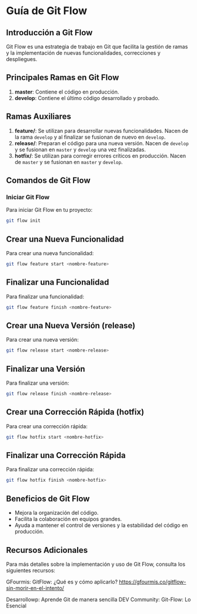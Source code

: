 # Guía de Git Flow

## Introducción a Git Flow
Git Flow es una estrategia de trabajo en Git que facilita la gestión de ramas y la implementación de nuevas funcionalidades, correcciones y despliegues. 

## Principales Ramas en Git Flow
1. **master**: Contiene el código en producción.
2. **develop**: Contiene el último código desarrollado y probado.

## Ramas Auxiliares
1. **feature/**: Se utilizan para desarrollar nuevas funcionalidades. Nacen de la rama `develop` y al finalizar se fusionan de nuevo en `develop`.
2. **release/**: Preparan el código para una nueva versión. Nacen de `develop` y se fusionan en `master` y `develop` una vez finalizadas.
3. **hotfix/**: Se utilizan para corregir errores críticos en producción. Nacen de `master` y se fusionan en `master` y `develop`.

## Comandos de Git Flow

### Iniciar Git Flow
Para iniciar Git Flow en tu proyecto:
```sh
git flow init
```

## Crear una Nueva Funcionalidad
Para crear una nueva funcionalidad:
```sh
git flow feature start <nombre-feature>
```

## Finalizar una Funcionalidad
Para finalizar una funcionalidad:
```sh
git flow feature finish <nombre-feature>
```

## Crear una Nueva Versión (release)
Para crear una nueva versión:
```sh
git flow release start <nombre-release>
```

## Finalizar una Versión
Para finalizar una versión:
```sh
git flow release finish <nombre-release>
```

## Crear una Corrección Rápida (hotfix)
Para crear una corrección rápida:
```sh
git flow hotfix start <nombre-hotfix>
```

## Finalizar una Corrección Rápida
Para finalizar una corrección rápida:
```sh
git flow hotfix finish <nombre-hotfix>
```

## Beneficios de Git Flow
- Mejora la organización del código.
- Facilita la colaboración en equipos grandes.
- Ayuda a mantener el control de versiones y la estabilidad del código en producción.

## Recursos Adicionales
Para más detalles sobre la implementación y uso de Git Flow, consulta los siguientes recursos:

GFourmis: GitFlow: ¿Qué es y cómo aplicarlo?
https://gfourmis.co/gitflow-sin-morir-en-el-intento/

Desarrollowp: Aprende Git de manera sencilla
DEV Community: Git-Flow: Lo Esencial

